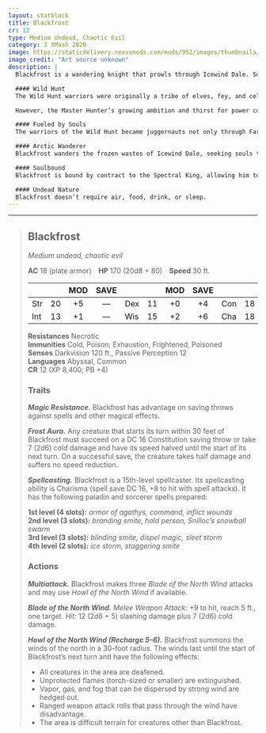 ```yaml
---
layout: statblock
title: Blackfrost
cr: 12
type: Medium Undead, Chaotic Evil
category: 3 XMash 2020
image: https://staticdelivery.nexusmods.com/mods/952/images/thumbnails/3612/3612-1554443504-460856515.png
image_credit: "Art source unknown"
description: |
  Blackfrost is a wandering knight that prowls through Icewind Dale. Some say he was once a mortal who met the cruel fate of freezing to death in the harsh winter, while others say he was a paladin twisted by a greater evil for a broken bargain of power. Whatever the truth, one thing is certain—anyone who gazes upon this being feels their hair stand on end.

  #### Wild Hunt
  The Wild Hunt warriors were originally a tribe of elves, fey, and celestials ruled over by a king—the Master Hunter. Although they were once a force of good on the Prime Material Plane, other elves came to fear them. Whenever a great force of evil threatened the lands of the Prime, they would hunt it down and annihilate it before returning to the Feywild.  

  However, the Master Hunter’s growing ambition and thirst for power corrupted them. Their behavior changed, and they began to threaten the balance between the Prime Material Plane and the Feywild. In response, a group of fey gathered allies and performed rituals to banish the Wild Hunt to the Far Realm. There, the members were warped and corrupted, embracing the madness. The Master Hunter, now known as the Spectral King, became the herald of one of the most destructive forces on Toril.  

  #### Fueled by Souls
  The warriors of the Wild Hunt became juggernauts not only through Far Realm corruption but through their profane consumption of souls. Devouring souls fueled their might and temporarily filled the void within them. This constant hunger drove them to feed endlessly, for if they stopped, the emptiness would consume them.  

  #### Arctic Wanderer
  Blackfrost wanders the frozen wastes of Icewind Dale, seeking souls to return to the Spectral King in exchange for power—and to extend his own cursed existence.  

  #### Soulbound
  Blackfrost is bound by contract to the Spectral King, allowing him to arise anew even after destruction. Only if the Spectral King releases him—or is destroyed—can Blackfrost truly perish.  

  #### Undead Nature
  Blackfrost doesn’t require air, food, drink, or sleep.
---
```


___
> ## Blackfrost
> *Medium undead, chaotic evil*
>
> **AC** 18 (plate armor) **HP** 170 (20d8 + 80) **Speed** 30 ft.
>
> | | | MOD | SAVE | | | MOD | SAVE | | | MOD | SAVE |
> |:--|:-:|:----:|:----:|:--|:-:|:----:|:----:|:--|:-:|:----:|:----:|
> |Str| 20| +5 | — |Dex| 11| +0 | +4 |Con| 18| +4 | — |
> |Int| 13| +1 | — |Wis| 15| +2 | +6 |Cha| 18| +4 | +8 |
>
> **Resistances** Necrotic  
> **Immunities** Cold, Poison; Exhaustion, Frightened, Poisoned  
> **Senses** Darkvision 120 ft., Passive Perception 12  
> **Languages** Abyssal, Common  
> **CR** 12 (XP 8,400; PB +4)
>
> ### Traits
>
> ***Magic Resistance.*** Blackfrost has advantage on saving throws against spells and other magical effects.  
>
> ***Frost Aura.*** Any creature that starts its turn within 30 feet of Blackfrost must succeed on a DC 16 Constitution saving throw or take 7 (2d6) cold damage and have its speed halved until the start of its next turn. On a successful save, the creature takes half damage and suffers no speed reduction.  
>
> ***Spellcasting.*** Blackfrost is a 15th-level spellcaster. Its spellcasting ability is Charisma (spell save DC 16, +8 to hit with spell attacks). It has the following paladin and sorcerer spells prepared:  
>
> **1st level (4 slots):** *armor of agathys, command, inflict wounds*  
> **2nd level (3 slots):** *branding smite, hold person, Snilloc’s snowball swarm*  
> **3rd level (3 slots):** *blinding smite, dispel magic, sleet storm*  
> **4th level (2 slots):** *ice storm, staggering smite*  
>
> ### Actions
>
> ***Multiattack.*** Blackfrost makes three *Blade of the North Wind* attacks and may use *Howl of the North Wind* if available.  
>
> ***Blade of the North Wind.*** *Melee Weapon Attack:* +9 to hit, reach 5 ft., one target. *Hit:* 12 (2d6 + 5) slashing damage plus 7 (2d6) cold damage.  
>
> ***Howl of the North Wind (Recharge 5–6).*** Blackfrost summons the winds of the north in a 30-foot radius. The winds last until the start of Blackfrost’s next turn and have the following effects:  
> - All creatures in the area are deafened.  
> - Unprotected flames (torch-sized or smaller) are extinguished.  
> - Vapor, gas, and fog that can be dispersed by strong wind are hedged out.  
> - Ranged weapon attack rolls that pass through the wind have disadvantage.  
> - The area is difficult terrain for creatures other than Blackfrost.  
